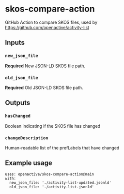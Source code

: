 # skos-compare-action
GitHub Action to compare SKOS files, used by https://github.com/openactive/activity-list

## Inputs

### `new_json_file`

**Required** New JSON-LD SKOS file path.

### `old_json_file`

**Required** Old JSON-LD SKOS file path.

## Outputs

### `hasChanged`

Boolean indicating if the SKOS file has changed

### `changeDescription`

Human-readable list of the prefLabels that have changed


## Example usage

```
uses: openactive/skos-compare-action@main
with:
  new_json_file: './activity-list-updated.jsonld'
  old_json_file: './activity-list.jsonld'
```
